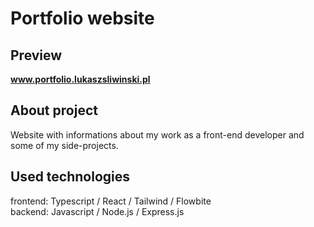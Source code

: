 # Portfolio website

## Preview

<b>www.portfolio.lukaszsliwinski.pl</b>

## About project

Website with informations about my work as a front-end developer and some of my side-projects.

## Used technologies

frontend: Typescript / React / Tailwind / Flowbite<br>
backend: Javascript / Node.js / Express.js
